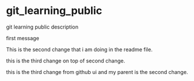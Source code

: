 # git_learning_public
git learning public description

first message

This is the second change that i am doing in the readme file.


this is the third change on top of second change.

this is the third change from github ui and my parent is the second change.
